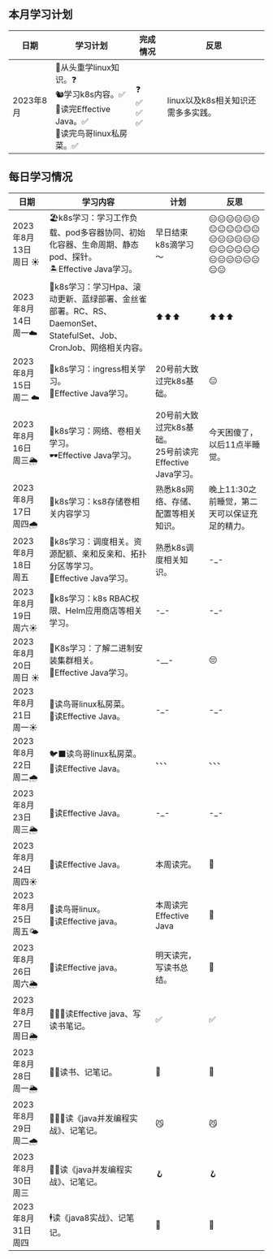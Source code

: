## 本月学习计划

| 日期      | 学习计划                                                     | 完成情况            | 反思 |
| --------- | ------------------------------------------------------------ | ------------------- | ---- |
| 2023年8月 | 🦥从头重学linux知识。❓<br/>🐿️学习k8s内容。✅<br/>💫读完Effective Java。✅<br/>🍑读完鸟哥linux私房菜。✅ | ❓<br/>✅<br/>✅<br/>✅ | linux以及k8s相关知识还需多多实践。  |

  

## 每日学习情况

| 日期                 | 学习内容                                                     | 计划                                                       | 反思                                          |
| -------------------- | ------------------------------------------------------------ | ---------------------------------------------------------- | --------------------------------------------- |
| 2023年8月13日 周日 ☀️ | 🏖️k8s学习：学习工作负载、pod多容器协同、初始化容器、生命周期、静态pod、探针。<br/>🏝️Effective Java学习。 | 早日结束k8s滴学习～                                        | 😑😑😑😑😑😑😑😑😑😑😑😑😑😑😑😑😑😑😑😑😑😑😑😑😑😑😑😑😑😑😑😑              |
| 2023年8月14日 周一☁️  | 🍦k8s学习：学习Hpa、滚动更新、蓝绿部署、金丝雀部署。RC、RS、DaemonSet、StatefulSet、Job、CronJob、网络相关内容。 | ⬆️⬆️⬆️                                                        | ⬆️⬆️⬆️                                           |
| 2023年8月15日 周二 ☁️ | 🍩k8s学习：ingress相关学习。<br/>🥜Effective Java学习。        | 20号前大致过完k8s基础。                                    | 😑                                             |
| 2023年8月16日 周三🌦️  | 🌚k8s学习：网络、卷相关学习。<br/>🕶️Effective Java学习。       | 20号前大致过完k8s基础。<br/>25号前读完Effective Java学习。 | 今天困傻了，以后11点半睡觉。                  |
| 2023年8月17日 周四🌧️  | 🍇k8s学习：ks8存储卷相关内容学习<br/>                         | 熟悉k8s网络、存储、配置等相关知识。                        | 晚上11:30之前睡觉，第二天可以保证充足的精力。 |
| 2023年8月18日 周五   | 🍗k8s学习：调度相关。资源配额、亲和反亲和、拓扑分区等学习。<br/>🍤Effective Java学习。 | 熟悉k8s调度相关知识。                                      | -_-                                           |
| 2023年8月19日 周六☀️  | 💩k8s学习：k8s RBAC权限、Helm应用商店等相关学习。             | -_-                                                        | -_-                                           |
| 2023年8月20日 周日 ☀️ | 🤢K8s学习：了解二进制安装集群相关。<br/>🧌Effective Java学习。 | -__-                                                       | 😔                                             |
| 2023年8月21日 周一☀️  | 🦉读鸟哥linux私房菜。<br/>👀读Effective Java。                 | -_-                                                        | -_-                                           |
| 2023年8月22日 周二🌧️  | 🐦‍⬛读鸟哥linux私房菜。<br/>🐍读Effective Java。                | 、、、                                                     | 、、、                                        |
| 2023年8月23日 周三🌦️  | 👜读Effective Java。<br/>                                     | -_-                                                        | -_-                                           |
| 2023年8月24日 周四☀️  | 🥱读Effective Java。<br/>                                     | 本周读完。                                                 | 🤯                                             |
| 2023年8月25日 周五🌤️  | 🍯读鸟哥linux。<br/>🍩读Effective java。                       | 本周读完Effective Java                                     | 🤯                                             |
| 2023年8月26日 周六🌦️  | 🍦读Effective java。                                          | 明天读完，写读书总结。                                     | 🍨                                             |
| 2023年8月27日 周日🌦️  | 🧑🏿‍🦯读Effective java、写读书笔记。                            | ✅                                                          | ✅                                             |
| 2023年8月28日 周一🌦️  | 👨‍🦯读书、记笔记。                                             | 🏃                                                          | 🏃                                             |
| 2023年8月29日 周二🌧️  | 👩🏻‍🦯读《java并发编程实战》、记笔记。                          | 😼                                                          | 😼                                             |
| 2023年8月30日 周三   | 🚶‍♂️读《java并发编程实战》、记笔记。                           | 🪝                                                          | 🪝                                             |
| 2023年8月31日 周四   | 🕴️读《java8实战》、记笔记。                                   | 🤳                                                          | 🤳                                             |


